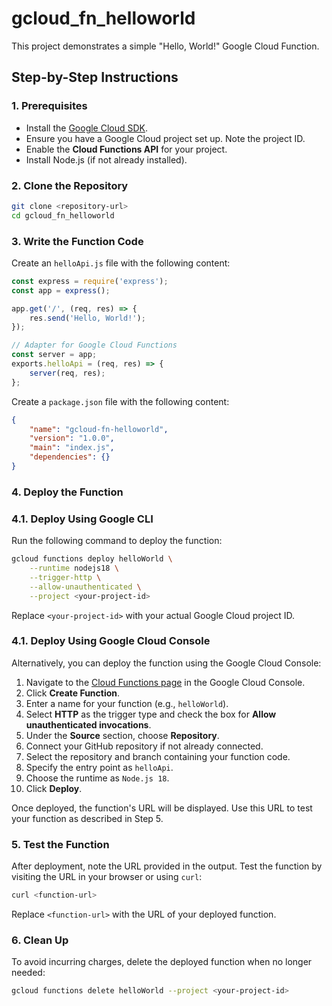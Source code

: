 # gcloud_fn_helloworld

This project demonstrates a simple "Hello, World!" Google Cloud Function.

## Step-by-Step Instructions

### 1. Prerequisites
- Install the [Google Cloud SDK](https://cloud.google.com/sdk/docs/install).
- Ensure you have a Google Cloud project set up. Note the project ID.
- Enable the **Cloud Functions API** for your project.
- Install Node.js (if not already installed).

### 2. Clone the Repository
```bash
git clone <repository-url>
cd gcloud_fn_helloworld
```

### 3. Write the Function Code
Create an `helloApi.js` file with the following content:
```javascript
const express = require('express');
const app = express();

app.get('/', (req, res) => {
    res.send('Hello, World!');
});

// Adapter for Google Cloud Functions
const server = app;
exports.helloApi = (req, res) => {
    server(req, res);
};
```

Create a `package.json` file with the following content:
```json
{
    "name": "gcloud-fn-helloworld",
    "version": "1.0.0",
    "main": "index.js",
    "dependencies": {}
}
```

### 4. Deploy the Function

### 4.1. Deploy Using Google CLI

Run the following command to deploy the function:
```bash
gcloud functions deploy helloWorld \
    --runtime nodejs18 \
    --trigger-http \
    --allow-unauthenticated \
    --project <your-project-id>
```
Replace `<your-project-id>` with your actual Google Cloud project ID.

### 4.1. Deploy Using Google Cloud Console

Alternatively, you can deploy the function using the Google Cloud Console:

1. Navigate to the [Cloud Functions page](https://console.cloud.google.com/functions) in the Google Cloud Console.
2. Click **Create Function**.
3. Enter a name for your function (e.g., `helloWorld`).
4. Select **HTTP** as the trigger type and check the box for **Allow unauthenticated invocations**.
5. Under the **Source** section, choose **Repository**.
6. Connect your GitHub repository if not already connected.
7. Select the repository and branch containing your function code.
8. Specify the entry point as `helloApi`.
9. Choose the runtime as `Node.js 18`.
10. Click **Deploy**.

Once deployed, the function's URL will be displayed. Use this URL to test your function as described in Step 5.

### 5. Test the Function
After deployment, note the URL provided in the output. Test the function by visiting the URL in your browser or using `curl`:
```bash
curl <function-url>
```
Replace `<function-url>` with the URL of your deployed function.

### 6. Clean Up
To avoid incurring charges, delete the deployed function when no longer needed:
```bash
gcloud functions delete helloWorld --project <your-project-id>
```